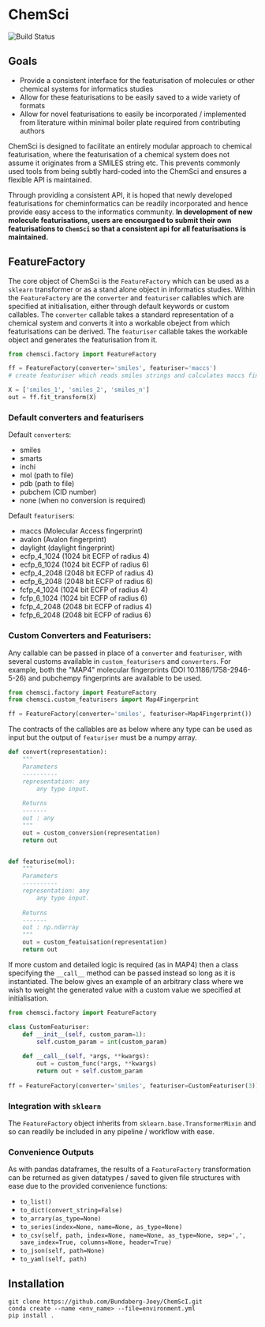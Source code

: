 # ChemSci
![Build Status](https://github.com/Bundaberg-Joey/ChemScI/workflows/ChemScI/badge.svg)

## Goals
* Provide a consistent interface for the featurisation of molecules or other chemical systems for informatics studies
* Allow for these featurisations to be easily saved to a wide variety of formats
* Allow for novel featurisations to easily be incorporated / implemented from literature within minimal boiler plate required from contributing authors

ChemSci is designed to facilitate an entirely modular approach to chemical featurisation, where the featurisation of a chemical system does not assume it originates from a SMILES string etc.
This prevents commonly used tools from being subtly hard-coded into the ChemSci and ensures a flexible API is maintained.

Through providing a consistent API, it is hoped that newly developed featurisations for cheminformatics can be readily incorporated and hence provide easy access to the informatics community.
**In development of new molecule featurisations, users are encourgaed to submit their own featurisations to `ChemSci` so that a consistent api for all featurisations is maintained.**

## FeatureFactory
The core object of ChemSci is the `FeatureFactory` which can be used as a `sklearn` transformer or as a stand alone object in informatics studies.
Within the `FeatureFactory` are the `converter` and `featuriser` callables which are specified at initialisation, either through default keywords or custom callables.
The `converter` callable takes a standard representation of a chemical system and converts it into a workable obeject from which featurisations can be derived.
The `featuriser` callable takes the workable object and generates the featurisation from it.

```python
from chemsci.factory import FeatureFactory

ff = FeatureFactory(converter='smiles', featuriser='maccs')  
# create featuriser which reads smiles strings and calculates maccs fingerprints

X = ['smiles_1', 'smiles_2', 'smiles_n']
out = ff.fit_transform(X)
```


### Default converters and featurisers
Default `converter`s:
* smiles
* smarts
* inchi
* mol (path to file)
* pdb (path to file)
* pubchem (CID number)
* none (when no conversion is required)

Default `featuriser`s:
* maccs (Molecular Access fingerprint)
* avalon (Avalon fingerprint)
* daylight (daylight fingerprint)
* ecfp_4_1024 (1024 bit ECFP of radius 4)
* ecfp_6_1024 (1024 bit ECFP of radius 6)
* ecfp_4_2048 (2048 bit ECFP of radius 4)
* ecfp_6_2048 (2048 bit ECFP of radius 6)
* fcfp_4_1024 (1024 bit ECFP of radius 4)
* fcfp_6_1024 (1024 bit ECFP of radius 6)
* fcfp_4_2048 (2048 bit ECFP of radius 4)
* fcfp_6_2048 (2048 bit ECFP of radius 6)


### Custom Converters and Featurisers:
Any callable can be passed in place of a `converter` and `featuriser`, with several customs available in `custom_featurisers` and `converters`.
For example, both the "MAP4" molecular fingerprints (DOI 10.1186/1758-2946-5-26) and pubchempy fingerprints are available to be used.

```python
from chemsci.factory import FeatureFactory
from chemsci.custom_featurisers import Map4Fingerprint

ff = FeatureFactory(converter='smiles', featuriser=Map4Fingerprint())
```

The contracts of the callables are as below where any type can be used as input but the output of `featuriser` must be a numpy array.

```python
def convert(representation):
    """
    Parameters
    ----------
    representation: any
        any type input.
    
    Returns
    -------
    out : any
    """
    out = custom_conversion(representation)
    return out


def featurise(mol):
    """
    Parameters
    ----------
    representation: any
        any type input.
    
    Returns
    -------
    out : np.ndarray
    """
    out = custom_featuisation(representation)
    return out
```
If more custom and detailed logic is required (as in MAP4) then a class specifying the `__call__` method can be passed instead so long as it is instantiated.
The below gives an example of an arbitrary class where we wish to weight the generated value with a custom value we specified at initialisation.

```python
from chemsci.factory import FeatureFactory

class CustomFeaturiser:
    def __init__(self, custom_param=1):
        self.custom_param = int(custom_param)
    
    def __call__(self, *args, **kwargs):
        out = custom_func(*args, **kwargs)
        return out + self.custom_param
        
ff = FeatureFactory(converter='smiles', featuriser=CustomFeaturiser(3))
```

### Integration with `sklearn`
The `FeatureFactory` object inherits from `sklearn.base.TransformerMixin` and so can readily be included in any pipeline / workflow with ease.

### Convenience Outputs
As with pandas dataframes, the results of a `FeatureFactory` transformation can be returned as given datatypes / saved to given file structures with ease due to the provided convenience functions:
* `to_list()`
* `to_dict(convert_string=False)`
* `to_arrary(as_type=None)`
* `to_series(index=None, name=None, as_type=None)`
* `to_csv(self, path, index=None, name=None, as_type=None, sep=',', save_index=True, columns=None, header=True)`
* `to_json(self, path=None)`
* `to_yaml(self, path)`

## Installation
```
git clone https://github.com/Bundaberg-Joey/ChemScI.git
conda create --name <env_name> --file=environment.yml
pip install .
```
